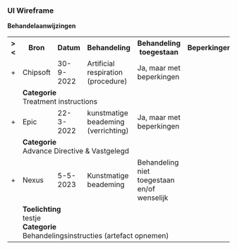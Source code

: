 ### UI Wireframe
<b>Behandelaanwijzingen</b>
<table class="grid">
<tbody>
<tr><th>&gt;&lt;</th>
<th>
Bron
</th>
<th>
Datum
</th>
<th>
Behandeling
</th>
<th>
Behandeling toegestaan
</th>
<th>
Beperkingen
</th>
<th>
Geverifieerd bij
</th>
<th>
(status)
</th>
</tr>
<tr><td>+</td>
<td>
Chipsoft
</td>
<td>
30-9-2022
</td>
<td>
Artificial respiration (procedure)
</td>
<td>
Ja, maar met beperkingen
</td>
<td>

</td>
<td>

</td>
<td>
active
</td>
</tr><tr><td></td><td colspan=7>
<b>Categorie</b><br/>
Treatment instructions<br/>
</td></tr>
<tr><td>+</td>
<td>
Epic
</td>
<td>
22-3-2022
</td>
<td>
kunstmatige beademing (verrichting)
</td>
<td>
Ja, maar met beperkingen
</td>
<td>

</td>
<td>
patiënt (persoon)
</td>
<td>
active
</td>
</tr><tr><td></td><td colspan=7>
<b>Categorie</b><br/>
Advance Directive & Vastgelegd<br/>
</td></tr>
<tr><td>+</td>
<td>
Nexus
</td>
<td>
5-5-2023
</td>
<td>
Kunstmatige beademing
</td>
<td>
Behandeling niet toegestaan en/of wenselijk
</td>
<td>

</td>
<td>

</td>
<td>
active
</td>
</tr><tr><td></td><td colspan=7>
<b>Toelichting</b><br/>
testje<br/>
<b>Categorie</b><br/>
Behandelingsinstructies (artefact opnemen)<br/>
</td></tr>
</tbody>
</table>